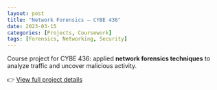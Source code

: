 ```yaml
---
layout: post
title: "Network Forensics – CYBE 436"
date: 2023-03-15
categories: [Projects, Coursework]
tags: [Forensics, Networking, Security]
---
```


Course project for CYBE 436: applied **network forensics techniques** to analyze traffic and uncover malicious activity.

👉 [View full project details](/projects/network-forensics/)